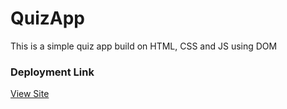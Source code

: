 # QuizApp
This is a simple quiz app build on HTML, CSS and JS using DOM

### Deployment Link
<a href="https://tiwariji-mukund.github.io/QuizApp/" target=_blank>View Site</a>
